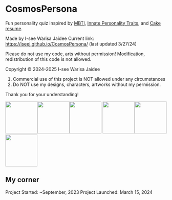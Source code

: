 # CosmosPersona
Fun personality quiz inspired by [MBTI](https://www.16personalities.com/free-personality-test), [Innate Personality Traits](https://typeofyou.alltheway.tw/en/), and [Cake resume](https://www.cakeresume.com/campaigns/what-cake-r-u/en?locale=en).


Made by I-see Warisa Jaidee
Current link: https://iseej.github.io/CosmosPersona/ (last updated 3/27/24)

Please do not use my code, arts without permission! 
Modification, redistribution of this code is not allowed.

Copyright &copy; 2024-2025 I-see Warisa Jaidee

1. Commercial use of this project is NOT allowed under any circumstances
2. Do NOT use my designs, characters, artworks without my permission.

Thank you for your understanding!

<img src="https://github.com/IseeJ/LovePawsona/blob/308991fbb02d7805c0909d145a139db1edc29837/IMG/Heh/Untitled_Artwork1654.gif" width="100"><img src="https://github.com/IseeJ/LovePawsona/blob/308991fbb02d7805c0909d145a139db1edc29837/IMG/Heh/Untitled_Artwork1654.gif" width="100"><img src="https://github.com/IseeJ/LovePawsona/blob/308991fbb02d7805c0909d145a139db1edc29837/IMG/Heh/Untitled_Artwork1654.gif" width="100">
<img src="https://github.com/IseeJ/LovePawsona/blob/308991fbb02d7805c0909d145a139db1edc29837/IMG/Heh/Untitled_Artwork1654.gif" width="100"><img src="https://github.com/IseeJ/LovePawsona/blob/308991fbb02d7805c0909d145a139db1edc29837/IMG/Heh/Untitled_Artwork1654.gif" width="100"><img src="https://github.com/IseeJ/LovePawsona/blob/308991fbb02d7805c0909d145a139db1edc29837/IMG/Heh/Untitled_Artwork1654.gif" width="100">


## My corner

Project Started: ~September, 2023
Project Launched: March 15, 2024
